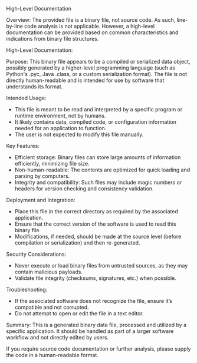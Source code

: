 High-Level Documentation

Overview:
The provided file is a binary file, not source code. As such, line-by-line code analysis is not applicable. However, a high-level documentation can be provided based on common characteristics and indications from binary file structures.

High-Level Documentation:

Purpose:
This binary file appears to be a compiled or serialized data object, possibly generated by a higher-level programming language (such as Python's .pyc, Java .class, or a custom serialization format). The file is not directly human-readable and is intended for use by software that understands its format.

Intended Usage:
- This file is meant to be read and interpreted by a specific program or runtime environment, not by humans.
- It likely contains data, compiled code, or configuration information needed for an application to function.
- The user is not expected to modify this file manually.

Key Features:
- Efficient storage: Binary files can store large amounts of information efficiently, minimizing file size.
- Non-human-readable: The contents are optimized for quick loading and parsing by computers.
- Integrity and compatibility: Such files may include magic numbers or headers for version checking and consistency validation.

Deployment and Integration:
- Place this file in the correct directory as required by the associated application.
- Ensure that the correct version of the software is used to read this binary file.
- Modifications, if needed, should be made at the source level (before compilation or serialization) and then re-generated.

Security Considerations:
- Never execute or load binary files from untrusted sources, as they may contain malicious payloads.
- Validate file integrity (checksums, signatures, etc.) when possible.

Troubleshooting:
- If the associated software does not recognize the file, ensure it’s compatible and not corrupted.
- Do not attempt to open or edit the file in a text editor.

Summary:
This is a generated binary data file, processed and utilized by a specific application. It should be handled as part of a larger software workflow and not directly edited by users.

If you require source code documentation or further analysis, please supply the code in a human-readable format.